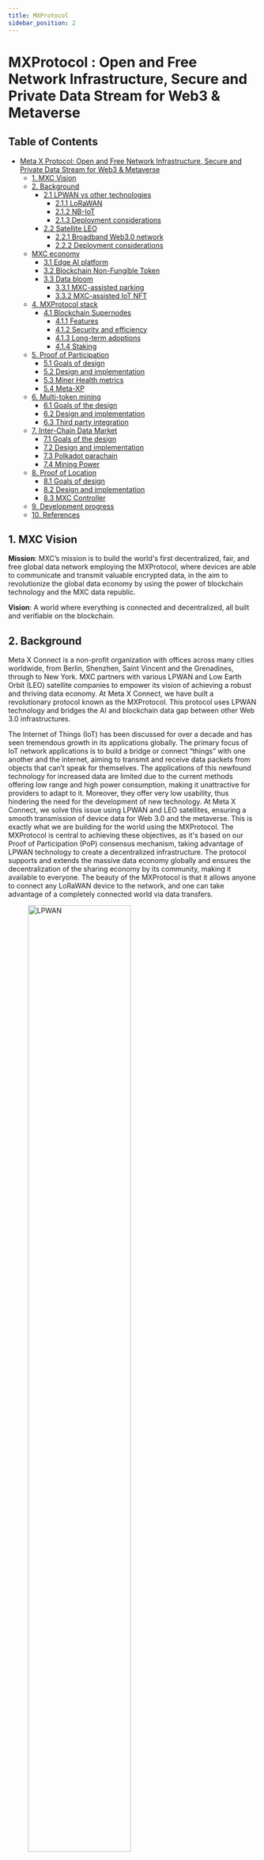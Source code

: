 ```yaml
---
title: MXProtocol
sidebar_position: 2
---
```


# MXProtocol : Open and Free Network Infrastructure, Secure and Private Data Stream for Web3 & Metaverse

## Table of Contents

- [Meta X Protocol: Open and Free Network Infrastructure, Secure and Private Data Stream for Web3 & Metaverse](#meta-X-protocol-openfree-network-infrastructure-secureprivate-data-stream)
  - [1. MXC Vision](#1-mxc-vision)
  - [2. Background](#2-background)
    - [2.1 LPWAN vs other technologies](#21-lpwan-vs-other-technologies)
      - [2.1.1 LoRaWAN](#211-lorawan)
      - [2.1.2 NB-IoT](#212-nb-iot)
      - [2.1.3 Deployment considerations](#213-deployment-considerations)
    - [2.2 Satellite LEO](#22-5-5g)
      - [2.2.1 Broadband Web3.0 network](#221-broadband)
      - [2.2.2 Deployment considerations](#221-deployment)
  - [MXC economy](#mxc-economy)
    - [3.1 Edge AI platform](#31-edge-ai)
    - [3.2 Blockchain Non-Fungible Token](#32-non-fungible-token)
    - [3.3 Data bloom](#33-data-bloom)
      - [3.3.1 MXC-assisted parking](#331-mxc-assisted-parking)
      - [3.3.2 MXC-assisted IoT NFT](#332-mxc-assisted-iot-nft)
  - [4. MXProtocol stack](#4-mxprotocol-stack)
    - [4.1 Blockchain Supernodes](#41-blockchain-supernode)
      - [4.1.1 Features](#411-features)
      - [4.1.2 Security and efficiency](#412-security-and-efficiency)
      - [4.1.3 Long-term adoptions](#413-long-term-adoptions)
      - [4.1.4 Staking](#413-staking)
  - [5. Proof of Participation](#5-miner-health)
    - [5.1 Goals of design](#51-goals-of-design)
    - [5.2 Design and implementation](#52-design-and-implementation)
    - [5.3 Miner Health metrics](#53-health-metrics)
    - [5.4 Meta-XP](#54-mxp)
  - [6. Multi-token mining](#6-multi-token)
    - [6.1 Goals of the design](#61-goals-of-the-design)
    - [6.2 Design and implementation](#62-design-and-implementation)
    - [6.3 Third party integration](#63-third-party-integration)
  - [7. Inter-Chain Data Market](#7-inter-chain-data-market)
    - [7.1 Goals of the design](#71-goals-of-the-design)
    - [7.2 Design and implementation](#72-design-and-implementation)
    - [7.3 Polkadot parachain](#73-polkadot-parachain)
    - [7.4 Mining Power](#73-mpower)
  - [8. Proof of Location](#8-pol)
    - [8.1 Goals of design](#81-goals-of-design)
    - [8.2 Design and implementation](#82-design-and-implementation)
    - [8.3 MXC Controller](#83-mxc-controller)
  - [9. Development progress](#9-development-progress)
  - [10. References](#10-references)

## 1. MXC Vision

**Mission**: MXC’s mission is to build the world's first decentralized, fair, and free global data network employing the MXProtocol, where devices are able to communicate and transmit 
valuable encrypted data, in the aim to revolutionize the global data economy by using the power of blockchain technology and the MXC data republic. 

**Vision**: A world where everything is connected and decentralized, all built and verifiable on the blockchain. 

## 2. Background

Meta X Connect is a non-profit organization with offices across many cities worldwide, from Berlin, Shenzhen, Saint Vincent and the Grenadines, through to New York. MXC partners with various LPWAN and Low Earth Orbit (LEO) satellite companies to empower its vision of achieving a robust and thriving data economy. At Meta X Connect, we have built a revolutionary protocol known as the MXProtocol. This protocol uses LPWAN technology and bridges the AI and blockchain data gap between other Web 3.0 infrastructures. 

The Internet of Things (IoT) has been discussed for over a decade and has seen tremendous growth in its applications globally. The primary focus of IoT network applications is to build a bridge or connect  “things” with one another and the internet, aiming to transmit and receive data packets from objects that can’t speak for themselves. 
The applications of this newfound technology for increased data are limited due to the current methods offering low range and high power consumption, making it unattractive for providers to adapt to it. Moreover, they offer very low usability, thus hindering the need for the development of new technology. 
At Meta X Connect, we solve this issue using LPWAN and LEO satellites, ensuring a smooth transmission of device data for Web 3.0 and the metaverse. This is exactly what we are building for the world using the MXProtocol. 
The MXProtocol is central to achieving these objectives, as it's based on our Proof of Participation (PoP) consensus mechanism, taking advantage of LPWAN technology to create a decentralized infrastructure. The protocol supports and extends the massive data economy globally and ensures the decentralization of the sharing economy by its community, making it available to everyone. The beauty of the MXProtocol is that it allows anyone to connect any LoRaWAN device to the network, and one can take advantage of a completely connected world via data transfers.



<a name="fig1"> </a>

<figure>
  <img src="./images/fig1_lpwan_comparison.png" alt="LPWAN" width="70%" />
</figure>

### 2.1 LPWAN vs other technologies

A low-power wide-area network, or LPWAN, is a type of wireless technology that has gained prominence in recent years with the goal of finding a better data transmission solution to the shortcomings of WiFi, Bluetooth, 3G, 4G, and 5G networks. 
Previously established networks were originally targeted for connecting people, not connecting data generated by “things”. The amount of machine-generated data has exponentially increased over the years. LPWAN technology offers aspects where others simply can’t compete:
-        10-year sensor battery life
-        20 km data reach with just a single miner
-        Extreme amounts of connection points (over 60,000 for a single network cell) supported by LPWAN miners at an extremely low cost


The solution MXC offers compared to current wireless networks is far superior. Illustrated in [Figure 1](#fig1) above, LoRa and NB-IoT are simply the most potent solutions on the LPWAN market. While covering local indoor areas, MXC is planning to offer LEO satellite infrastructure that can even support mobile devices for transmitting data.


#### 2.1.1 LoRaWAN

LoRaWAN has entered the atmosphere as an open-source protocol defined by the LoRa Alliance. This protocol is supported and underwritten by industry giants such as Cisco, IBM, Alibaba, and many more. The advantages of LoRaWAN are the coverage of open space, low data rates (low-levels of kbps (kilobits per second)),  and ultra-low power that allows for 10 years of continued operation on a single battery.

Both gateways and sensors use the LoRaWAN protocol. Devices of any brand are compatible and can be supported and connected to the network as long as they operate on the same LoRa/LPWAN protocol. The MXProtocol is an even better version of the LoRaWAN protocol in various ways. All the LoRaWAN devices are easily integrable and can be connected to the MXC ecosystem by provisioning them to join the network.


#### 2.1.2 NB-IoT

NB-IoT is a narrowband radio technology that’s specified by 3GPP as a licensed telecommunications protocol. NB-IoT lays its focus on mobile communication, low throughput, and long battery life principles, enabling a larger number of connected devices to this network.

The advantage for MXC IoT users is that it gives every individual the power to host their own network wherever and whenever they would like. Compare this with the NB-IoT base stations (which are owned by telecommunications conglomerates) who charge users expensive SIM Card fees to send data packets over the internet through the NB-IoT protocol, and advantages become readily apparent.

The MXProtocol supports all of the aforementioned LPWAN technologies,  LoRaWAN gateways, and LoRaWAN sensors. That’s decentralization and the advantage of running on MXC. 

#### 2.1.3 Deployment considerations

When deploying LPWAN, the first consideration is to understand how to enable the community to maintain the quality of services for the network. Generally, the issue comes from the fact that the community members are mostly radio amateurs that know little about how radio stations work.
As a result, it is typically hard to reach a consensus between these networks, and thus the deployment suffers as the network usage increases. The decentralization and distributed mechanism of the MXProtocol solves this issue by coordinating the networks via blockchain. The network evolves by having users pay for the services like Proof of Location, or NFTs that another one offers. Another consideration pertains to the requirements for individuals and small to medium enterprises (SMEs) to authenticate the location of their devices using LPWAN technology. Within LPWAN, both the data stream and Proof of Location features are simplified, easy to read, and can be digitally validated from many kilometers away. This makes the data service a clear necessity for the needs of the LPWAN market of tomorrow. With respect to the needs of individuals or SMEs, it’s likely that such enterprises will wish to deploy their own LPWAN to cover an entire city or a region for its own specific applications such as asset tracking (e.g. automobile) or sensor data management. This is a perfect solution for “large enterprises”. With its long-range capabilities, LPWAN technology ensures that sensor data is securely transmitted as per the protocol design.
This leads to one of the key aspects of the MXProtocol: making the network open and free, while enabling communities to achieve more. Using the MXProtocol, services within the LPWAN infrastructure will provide third party sensors/end devices, ensuring that the location is conveniently, correctly, and concisely transmitted securely, while being maintained by the support of Supernodes. The industry has been waiting for a decentralized and consensus-based mechanism to improve the usability of LPWAN, and MXC is delivering this.


### 2.2 Satellite LEO
LPWAN mostly covers low data-rate technologies such as NB-IoT and LoRa. The introduction of our MXProtocol elevates IoT technology to another level and can support LEO (Low Earth Orbit) satellite networks that are active at an altitude between 20 and 40 kilometers.

A great complement to this are low data-rate technologies. LEO satellites function as a data channel for devices to connect to the metaverse, which would make the decentralized network much more versatile. MXC can provide stable broadband internet to the public by connecting LEO satellite data with miners powered by Web 3.0 technology.

#### 2.2.1 Broadband Web3.0 network
The 802.11ax standards are designed by the IEEE Committee in order to facilitate the low-power fast throughput of the network. This will allow users to use upwards of gigabits of throughput while keeping the power consumption at 1/10th of what 5G uses. With the MXProtocol we are aiming to integrate LEO satellite technology with 802.11ax as a part of LPWAN in order to deliver a comprehensive data network access to a wider public and allow more devices to connect from ground miner units.

#### 2.2.2 Deployment considerations
Users normally don’t give other users access to their home network where personal home devices are connected. It’s of great importance to differentiate home networks and LEO satellite networks due to user agreements in regard to data transfers. Not everyone wants to share their data with businesses. In addition to this, usually LEO satellites with dishes as antennas need to face a clear sky view in order to have a stable connection with a wide reach. Therefore, using high-performance antennas on LEO satellites is needed to make sure that the home network is accessible from the ground. This feature is considered thoroughly by MXProtocol.


## MXC economy


MXC offers a decentralized “Free and Open Network to All” with collaboration opportunities for the global AI (Artificial Intelligence) industry, the blockchain economies built on Web 3.0, and the metaverse. Any kind of data will be able to be shared on a mass scale with infinite possibilities - permissionless, scalable, and trustless while still ensuring complete end-to-end privacy. MXC tokens tend to be distributed amongst the data owners, data receivers, and data network hosts, allowing for a facilitated cross-over from a commodity-based token into an everyday trading currency in Web 3.0 and the metaverse.

### 3.1 Edge AI platform

The MXC token is a special utility token that is uniquely designed to bridge the current commodity-based trading of cryptocurrency tokens and the devices connected to the global economy. MXC is disruptively utilizing the “sharing economy”, and uses this as an accelerator, allowing large businesses, SMEs and individuals to collect GDPR/CCPA-safe and regulated data from daily scenarios using Edge AI.

An advantage of the Edge AI platform is that it's built with the MXProtocol and connects all the devices that are equipped with neural network hardware capacities. In order to analyze data patterns, the gathered data will be compressed in a package of results and be sent through the MXProtocol to the users. This also emphasizes that the GDPR and CCPA requirements are fulfilled concerning privacy related patterns like human faces or paces that are not pre-trained in the platform. No personal or privacy-related data will be collected, as it is automatically ignored by the hardware neural networks.

Businesses will be able to benefit from this by using these user-based networks to send the validated NFC data for NFT services, and Edge AI data that allows the metaverse to sense the real world. Wallets are stored in the cloud, allowing individuals to benefit from businesses’ Edge AI data and NFC validated data via their LPWAN. The tokens are then sent from the device owners that MXProtocol addresses to the Supernodes for using the service. 

The MXProtocol incentivizes network participants to use, deploy, and trade their Edge AI devices and network elements. In addition to that, it is a people-owned secure and private network that won’t incur GDPR and CCPA violations in regard to collecting personal data.

### 3.2 Blockchain Non-Fungible Token

Meta X Connect and its affiliates have been highly successful with regard to the design and production of high-end LPWAN hardware. The token utility of the sharing economy will allow for a massive influx of Non-Fungible Tokens (NFTs) amongst individuals and companies, supplying better access towards artworks, agricultural products, luxury items, and unique creations. NFTs are also the foundation of the metaverse and a large variety of Web 3.0 applications.

MXC NFTs open a completely new door and new way for individuals and companies to both trade and manage their unique assets. The current assets that are seen as commodities are easily pirated and can be reproduced by anyone without any of them knowing that the data has potentially already been corrupted, seen, and/or shared amongst potential competitors/untrusted parties. LPWAN NFTs allow corporations and individuals to track both physical goods and tangible datasets, ensuring that the buyers/receivers of the goods are the only parties who have received these data/physical goods, and for this information to come from a qualified and reliable source.

LPWAN NFTs bridge the digital world with real-world assets, since each item will have its unique identity that is verifiable on the blockchain through MXProtocol. This adds a great usability to the current NFT exchanges that only support digital products. By applying LPWAN NFTs, individual items can be allocated to one dedicated source. Contrary to this, a buyer of a tangible product, for example, like Nike shoes with a QR code, has no way of knowing that the same shoe hasn’t been sold/reproduced and assigned to potentially multiple parties.


### 3.3 Data bloom

MXC is a decentralized blockchain-based AI platform with both narrow- and broadband networks, designed to revolutionize three core functions based around Web 3.0 and the metaverse industry: data collection, data transactions, and data visualizations.


#### 3.3.1 MXC-assisted parking

The future is here. The one constant evolving technology in everyone’s life from now is the amount of data accelerating and surrounding all of us. In the past, these kinds of statements were referred to as “people-generated data”. The times are changing, and the era of “machine-generated data” is taking over at a phenomenal rate.

The beauty of machine-based generated data when compared with human-based data is that it doesn’t sleep. Machine-based data is constant, and its reliability is unmatched when comparing to people-generated data. MXProtocol brings an unparalleled Edge AI platform that can process data according to pre-trained patterns while protecting data privacy, since all the data patterns that are not trained will be ignored. We call this Edge AI computing.

Google Maps or Here Maps are navigation apps that route people to street parking. Their app features are to show people how many parking lots are available at the final destination of the user. This super simple act of reporting parking lots may seem like an impossible task, but it in fact requires planning and close partner management: When do cars leave? How often should the parking management system report? How many employees are required to report parking lots across the city? MXC simplifies such tasks using MXProtocol.

Deploying and utilizing the Edge AI Camera situated above the streets, allowing analysis of parking data sent via M2 Pro Miners, enables the dApp to report parking lots in real time while still complying with the GDPR and CCPA regulations. What does this mean for the public?

- Saving fuel: Cars that are looking for parking lots will plan the route ahead, as opposed to circling close to their destination in order to find an empty spot, irrespective of whether the street is full or someone is waiting for a spot.
- Business insights: Useful information about parking is collected, including but not limited to: Which brands of cars pass by? How often do cars park? How many people are passing by? Businesses can gain insights on how and which activities and compositions of the neighborhood take place and are able to plan their products and promotions targeting the neighborhoods more efficiently.
- Reducing traffic congestion: Parking your car can be frustrating when searching for empty parking spots. This can increase general traffic significantly. Being aware of the availability of parking lots in certain areas can reduce traffic congestion, thus allowing for a smoother and more efficient traffic flow.


Many of the above highlighted aspects make up the chain of events associated with what are deemed menial tasks but, as shown, the downstream effect is quite significant. The MXProtocol and Edge AI are ready to solve such issues, allowing for simple tasks to be categorized and to ensure that the exact resources that are needed are allocated in the correct way.

#### 3.3.1 MXC-assisted IoT NFT

Utilizing LoRaWAN tags, M2 Pro Miners and gateways can heavily increase the usability of blockchain-based NFTs.

Adding LPWAN tags on any items such as artworks and luxury goods allows individuals to build their own IoT NFT, free from third party firms and networks charging exorbitant costs. IoT NFTs are also blockchain certificates of offline items that can’t be duplicated or eliminated.

The benefits of doing this for an artist is to allow them to issue their own artwork NFT without the need to understand blockchain technology. Using LPWAN significantly reduces the costs, especially when compared to the costs of issuing IoT NFTs using a SIM card.

In addition to artworks, luxury products and expensive machines can be verified as NFTs via LPWAN and NFC, increasing the security, traceability, and authenticity for users, all at a very low cost compared to current methods.

By bringing such key services, MXC provides transparency, which greatly enhances the customer's experience. MXC’s mission is to intensify the sharing of data while forging a union between blockchain, and data service needs, and those without finance but who have access to the network integration and distribution, eliminating borders, intermediaries, and prejudices.

The MXProtocol lays its focus on three foundational pillars:


1. Extending and supporting the massive AI and blockchain data economy
2. Utilizing the decentralized sharing economy
3. Exchanging assets within the current blockchain economy

The MXProtocol connects “things” together utilizing a market-based economy, which adds a plethora of new transmission points allowing more data to be shared, traded, sold, and analyzed for data mining.

Within the decentralized economy of MXC, everyone can validate from the sharing of data; end-to-end encryption grants the authorization of uses of NFT data. In addition to this, entire communities can benefit from transmitting their locations and acting as a network facility to transport the data gathered, bridging the real-world with the blockchain economy.


## 4. MXProtocol stack

The MXProtocol infrastructure consists of IoT NFTs, Edge AI devices, M2 Pro Miners, and cloud solutions. IoT NFTs and Edge AI devices collect data from “things”', data is then sent to the cloud via LPWAN and LEO satellite miners. This is specifically designed to be a decentralized solution, allowing everyone to suit their/the market’s needs. The usability of the hardware is designed as a “plug and play” approach/solution, making installations simple without the need for a professional configuration or technical background. It is designed to be easy to set up and to share the data.


The illustration in [Figure 2](#fig2) demonstrates the flow of MXProtocol, or how LPWAN miners connect to each other in order to form either a decentralized mesh network as a collective cloud or the internet. The IoT NFT and Edge AI devices all communicate with the M2 Pro Miners and/or gateways using LPWAN or LEO satellite technology for bidirectional communication. Notably, the IoT NFT and Edge AI devices are not purely limited to a few products or communication methods. In fact, any LoRaWAN compatible sensors can connect to the decentralized LPWAN network and start sending and receiving messages through Proof of Location by MXC’s device provisioning design.

Device provisioning allows the transfer of MXC from device payments, distributing the tokens to miners according to their Meta-XP, in direct proportion to how long they stay on the network and how well they maintain the devices. In addition, the MXProtocol facilitates the data and value flow of the LPWAN connectivity and makes the network more robust. Inside the ecosystem, each IoT NFT and Edge AI device has a unique MXC wallet within the dedicated Supernode and is assigned to an individual user. This is required in order to both pay for the network provisioning services and to receive mining from miner health services. 

Coinciding with the current LPWAN infrastructure protocols, the data links between M2 Pro Miners and IoT NFT/Edge AI devices are unregulated. As a result, there is no possibility to incentivize for forwarding data from the sensor to Supernode levels via the M2 Pro Miner. This means that, ultimately, the downlink resources would be free – as we believe they should be – only being allocated on a “first come, first serve” basis. There however is a possibility to set up bidding mechanisms for miners to offer premium features and services.

Proof of Location is the key functionality of the network, as miners can triangulate an object’s location thanks to precise GPS timestamps and the design of the LPWAN chip. It would be extremely hard, if not impossible, to fake a location of the object by feeding them wrong GPS coordinates. MXC’s LPWAN infrastructure solves the problem of robustness and the inequality of the network income, delivering the ultimate user experience to SMEs and MNCs.


<a name="fig2"> </a>
<figure>
  <img src="./images/fig2_dataflow.png" alt="dataflow" width="70%" />
</figure>

MXProtocol facilitates the data and value flow of the LPWAN. Inside this
ecosystem, each IoT NFT and Edge AI device has a MXC wallet in Supernode assigned to an
individual user. This is required in order to both pay for the network provisioning and
to receive mining from miner health services. The device wallet is stored
in the Supernode server in order to maintain the LPWAN low-power requirements. This is also
due to the fact that the CPU is usually resource-constrained. The same wallet is
used as the miner wallet (also found in a user account and stored in the
Supernode). This wallet will receive MXC tokens from transporting the data from
the Supernode to the devices and assists in paying for the other LPWAN’s resource or
data or relevant services.

Coinciding with the current LPWAN infrastructure protocol, the data link between
the Miner and IoT NFT/Edge AI devices is unregulated. As a result, there would be
no possibility to be rewarded for forwarding data from the sensor to supernode via
the Miner, and ultimately the downlink resource would be free, only being
allocated on a “first come, first served” basis. There is also a possibility to setup bidding mechanism for miners to offer premium services. This design with a proper Miner health metrics such as fuel tank can distribute the mining outcome much more better than other designs such as monetizing the downlinks or halving. 

Proof of Location is the key functionality of the network as the miners can triangulate an object's location thanks to precise GPS timestamp and the design of the LPWAN chip. It would be very hard to fake a location of the object unless you cheat 51% of the miners by feeding them wrong GPS coordinates. MXC LPWAN infrastructure solves the problem of robustness and the inequality of the network income,
delivering the ultimate user experience to SMEs and MNCs.

<a name="fig3"> </a>
<figure>
  <img
    src="./images/fig3_MXProtocol_stack.png"
    alt="dataflow-mxprotocol"
    width="50%"
  />
</figure>

[Figure 3](#fig3)  illustrates the detailed technical stack of the MXProtocol infrastructure. The decentralized and autonomous LPWAN can be built on any permissionless blockchain, such as Ethereum or DataHighway.

All LPWAN devices and miners are connected to the Supernodes that are hosted by blockchain companies, infrastructure companies, or even individuals from the community – this is all made possible by the MXC Controller. Based on this, the multi-token mining between LPWANs, Meta-XP and device provisioning are introduced to answer the LPWAN deployment considerations, as mentioned in [see 2.1.3](#213-deployment-considerations). The inter-chain data NFT marketplace is designed to facilitate the data movement between different LPWAN and dApps. Anyone can easily build the network for the metaverse and teleport the offline world to the online world by collecting the data from devices. 


### 4.1 Blockchain Supernodes.

There are various unique blockchains that each serve a different purpose. Anyone can use cryptographic keys, anyone can be a node and join the network, and anyone can become a participant to serve the network and seek validation like DataHighway, Polkadot, or Ethereum. Participants can walk away from being a node, return if and when they feel like it, and get a full account of all network activity since they have left. This is true decentralization.

In a permissionless blockchain like DataHighway, anyone has access to read the chain, anyone can make legitimate changes, and anyone can write a new block onto the chain as long as they follow the given rules. The decisions for permissionless blockchains are made by the network participants in the structure of a decentralized autonomous organization (DAO). The protocol is based on a consensus protocol. The permissionless blockchain provides a way to reach a consensus without the need to rely on a closed system called “Supernode” to accurately record financial transactions.

Anyone can host a supernode, as the process is automatically judged by MXC holders. The onboarding of Supernodes requires the following metrics:

  - A lock of 6 million MXC towards the Supernode for liquidity provisioning
  - A cloud server with enough resources

Anyone who fulfills the metrics will need to attend a governance event such as a referendum to become a MXC Supernode to facilitate the data movement.

The MXC Supernodes are designed as a layer-2 solution for billions of devices to let them interact with each other, and then book the necessary transactions to the permissionless blockchain.

#### 4.1.1 Features

The MXProtocol exists as an inclusive platform where all participants are encouraged to contribute. It is backed by the resources of numerous tokens, institutional investors, exchanges, and supporters based on a permissionless blockchain protocol. The permissionless blockchain design makes the MXProtocol efficient and independent; the more people that use it, the more robust the network will be.

The blockchain has four key properties: decentralized control, low latency, flexible trust, and asymptotic security. In other words, the MXProtocol should run on a permissionless blockchain that has:

  - A true decentralized network
  - Quick transaction confirmation
  - An anti-spam feature. There should be a preventive measure against nefarious users flooding the network (a DoS attack)



#### 4.1.2 Security and efficiency

There should be a blockchain providing more privacy and efficiency for businesses and individuals collectively. The MXProtocol needs to be run on a secure and efficient blockchain that can provide the devices with good connectivity.

The LPWAN applications introduced by MXC require further fragmented and discrete transactions for sensitive data and services in an IoT realm. That is why MXC continues to develop upon the permissionless blockchain, making the MXProtocol more efficient and more suitable for the needs of LPWAN and IoT applications.


#### 4.1.3 Long-term adoptions

The MXProtocol is a LPWAN platform protocol that brings efficiency and robustness towards the network and the users. For example, the more Supernodes in one region is not necessarily bringing more robustness to the network. There are, however, still several components inside the permissionless blockchain itself that the MXProtocol feels necessary to emphasize. For example, to ensure the long term stability of the LPWAN IoT projects, continued research is still required with regard to the current data interface. Real field deployment will need to be conducted in order to properly satisfy the plethora of data streams connecting from the LPWAN sensors/end devices and ensure they are routed through the network seamlessly.

## 5. Proof of Participation

Due to the governmental regulations within the LPWAN spectrum, downlinks are a precious resource that are closely guarded by sensors and end devices. The MXProtocol designed the Proof of Participation (PoP), which is a uniquely designed consensus that encourages the maintenance of the network and downlinks. As these networks are targeted for enterprises and companies, more aspects should be considered in this design.

The decentralized wireless Web 3.0 network is not like the distributed ledgers; the hardware stays in one place and provides the network resources to the vicinity. A key industry-wide challenge is how to encourage the community to put the hardware miner at a favorable spot and maintain the link resources without turning it off and stacking up together. PoP gives its own answer to the challenge. 

### 5.1 Goals of design

To further overcome industry-wide issues, the MXProtocol implements PoP with mining difficulty and miner health, designed to bring a high level of robustness to the network. Generally, public LPWAN deployments are pushed by both individuals and corporations who do so in order to maintain their reputations in that region. Introducing a PoP mechanism will cause network stability to multiply due to the fact that users can get more PoP validations with more reputation and vice versa. The purpose of this section is to examine the PoP design that would support a well-functioning LPWAN ecosystem. The goals of the designs are to:

  - Allocate network resources adequately
  - Allow all sensors/end devices to trust a decentralized network and use it
  - Offer network deployment validations, guiding a decentralized community to maintain a robust network
  - Ensure that the decentralized LPWAN services are robust
  - Power the decentralized network with autonomous governance to simplify and resolve any issues

### 5.2 Design and implementation


There are lots of variables, ranges, and methods relevant to PoP and its performance. The goal is to allocate the MXC validations to the most stable and committed miners. The design and functionality of PoP is proposed in [Figure 4](#fig4). Sensors/end devices pay for services like Proof of Location, NFTs and AI after they purchase the device provisioning services. This influx of payment and service fees will be needed to be distributed to all miners globally. Depending on the PoP design, this means that all miners in every corner of the world can enjoy the validations of the network if they maintain the Web 3.0 infrastructure. 



<a name="fig4"> </a>

<figure>
  <img
    src="./images/fig4_mxp_pop.png"
    alt="MXP-pop"
    width="70%"
  />
</figure>

In the example illustrated in [Figure 4](#fig4), you can see that there are validation results needed in order to distribute the MXC to the multi-token miners thanks to the payment of the network services. Meta-XP functions as a checking protocol that determines whether miners are eligible to participate. If not, then the miner has to accumulate more Meta-XP in order to see the validation results. Meta-XP is designed in a way that the M2 Pro Miner will be able to mine for centuries. You can see Meta-XP as an additional protocol layer to the ecosystem. If the validation results are good, the miner has options to choose which token they would like to receive as results for validating, but this can also be multiple tokens. In MXC’s case, miners can receive MXC as validation results and participate in the MXC governance, including referendums or the election of Supernodes.

Usually, the different kinds of tokens users select, such as MXC, DHX, or BTC, increase network robustness since there are multiple assets staked and bonded. This also relates to Meta-XP and the PoP consensus mechanism.

### 5.3 Miner Health

SSensors and devices will already be aware of the status of the gateway in advance, to make sure that the appropriate bid for the resources and services are made, which are provided by the network. To motivate the network administrator to maintain a robust LPWAN network, we define the following metrics of the gateway to let sensors/end devices bid for the dynamic prices:

  - Mean time between failures (MTBF)
  - Gateway density
  - Fuel tank size
  - List of services available

The first key parameter used to measure the stability of the gateway on the network is to determine and measure the downtime. It is highly recommended that a smaller MTBF would be more ideal than a larger one; this is due to the quality of service (QoS) that is required for the sensors. Thus, the high QoS sensors/end devices are willing to pay for the more stable LPWAN gateways.

The gateway density parameter which is expected to motivate the network administrators to deploy more gateways in areas that have little to no coverage. As demonstrated, it’s already clear that sensors will be willing to pay for low gateway density with higher prices. Low density in the network means that the downlink channels and services are limited and that the prices will be high when sensors are competing with each other. Overall, it’s expected that this metric will push people to expand the network in order to provide a better network access to the LPWAN devices.

Fuel tanks are an innovative design that is similar to Proof of Stake (PoS), encouraging the network robustness and reaching a robust consensus mechanism. The MXC miner fuel tank is only available to certain brand miners due to the provisioning system design; other brand miners will not have fuel tanks, as the stability of that (3rd party miner) hardware is not guaranteed.

From time to time, LPWAN will provide a list of services, e.g. firmware upgrades, GPS-free localization, or network configuration optimization. This allows all hardware to be regularly kept up-to-date.

There are a more detailed page which detailed miner health design : https://github.com/mxc-foundation/developer-documentation/blob/main/docs/tutorials/m2-pro/miner-health.mdx

### 5.4 Meta-XP

To elaborate on Meta-XP, it is encouraging crypto users to maintain and build a commercial- ready and decentralized network. MXProtocol introduced the Meta-XP design to adjust the difficulty of the mining. Often we see in Bitcoin and Ethereum design that there are adjustments of mining difficulties depending on how many miners are participating in the network. MXProtocol introduces a similar idea, but Meta-XP is a coefficient from 0 to 1 that tells the network if a miner is more experienced in the network, and encourages them to switch from MXC single token mining to multi-token mining, so they can have the ultimate mining experience. The following are methods found in Meta-XP:

  - Hexagon Density
    - The current limit of the hexagon is 10: if there are more than 10 miners within a hexagon, the later joiners will have a lower Meta-XP. However, there will be implementations or options of adding more Meta-XP to the newly joined miners to promote competition.

  - Altitude
    - The network can gain more Meta-XP by increasing the deployment altitude; however, this metric is very hard to prove through air pressure or GPS coordinates since they can be easily faked. The MXProtocol designed Proof of Location to prove that the altitude is not tampered with. 

  - Total Uptime Accumulated
    - Meta-XP measures the stability of the miner by how long it stays on the network; the longer it stays on the network, the more robust the network will be. Blockchain should encourage miners to use the fuel tank filled to mine multiple tokens like DHX or BTC to future increase the network stability.


## 6. Multi-token mining

With the increasing amount of LPWAN field deployments, the requirement of the stability and the robustness of the network is also increasing.

In 2025, there are expected to be more than 250 billion devices connected to the internet. If the majority of these are to use LPWAN, it can be assumed that it would put quite a demand on the network. As a result of this, the MXProtocol infrastructure has bridged the gap between different networks using the innovative protocol.

### 6.1 Goals of the design

MXProtocol also allows for multi-token mining payments to the network, including multiple cryptocurrencies such as BTC, DOT, ETH, KSM and beyond. When the network is supplied with multiple tokens, the stability and robustness of the network should be stronger than single token mining.

We define goals of the design for the LPWAN ecosystem below:
  - Minimize the M2 Pro Miner downtimes in the region deployed with multiple sensors already using the network.
  - Allocate network payments to the M2 Pro Miners that empower the networks.
  - Enable individual miners to choose the network validation results to diversify their holdings.
  - Settle all monetary transactions in multiple currencies where the MXC token will be used as a utility and governance token.

### 6.2 Design and implementation

The design of multi-token mining is illustrated in [Figure 5](#fig5). The M2 Pro Miner owners are able to choose which cryptocurrency to mine. MXC should be locked in the corresponding wallet to mine from the pool of the paid network services. In the example illustrated in [Figure 5](#fig5), we see that the M2 Pro that mined 100 MXC at the start and now is able to bond these MXC towards any desired cryptocurrency mineable.


<a name="fig5"> </a>
<figure>
  <img
    src="./images/fig5_multi.png"
    alt="multi-token"
    width="70%"
  />
</figure>

The BTC or other token mining pools are subject to the MXC controller payment for gateways, in which there are more tokens that can be selected and paid from fiat currencies. The pool size will change after a certain period of time as the NFTs and sensor devices are connecting from more places.

Such multi-token mining is expected to occur quite often when future deployments of LPWAN sensors become more dense. A multitude of tokens staked in the network is more stable as a single token pull out won’t affect the network. Thus, the multi-token mining solves the problem of the network stability in a free-licensed band completely.


### 6.3 Third party integration

It is also possible to integrate third-party LPWAN miners to the MXC network, which will also enable the multi-token mining for other brands.

As [Figure 6](#fig6)  shows, the MXC controller enables the miners to integrate with the LoRaWAN protocol to mine multiple tokens. It will create a fuel tank like the other M2 Pro miners and enable the data validations in the MXC network, but these third party miners are not equipped with location engine chips. They can’t provide Proof of Location and other services to the network, thus the participation cannot be that active as the M2 Pro’s participation.


<figure>
  <img
    src="./images/fig6_thrid-party.png"
    alt="third-party-integration"
    width="70%"
  />
</figure>

## 7. Inter-Chain Data Market

Cryptocurrencies such as Streamr and IOTA all provide mechanisms to make sure that the data stream can be copied and transmitted from the owner to the consumer sequentially.

Is this successfully delivered? In these cases, the smart contract must rely on external oracles from either the GPS data from the package or the LPWAN tag reading from the warehouse. The entire industry continually requires chains such as MXC to feed other chains smart contracts and the interdependent information to the applications.

Oracles are third party services which are not part of the blockchain consensus mechanism. The main challenge with oracles is that people need to trust these sources of information. Whether a website or a sensor, the source of information needs to be consistently trustworthy. In order to solve these issues, MXC proposed data as NFTs to work as oracles.



### 7.1 Goals of the design

Blockchains support NFTs in order to assist with exchanging external data. The reason for this comes from the fact that blockchain applications such as OpenSea and RMRK exchange external data like pictures or music files between each other. As a result, they require location, real-world data feeds for assets and financial applications, and weather-related information for peer-to-peer insurance, all written with NFTs. Here we define the goals of the MXProtocol data market with respect to designing data as NFTs (DaN):

  - Facilitate data usage between different blockchains
  - Establish a trusted resource for the external oracles
  - Enable the purchase of a live real-world data stream
  - Provide APIs for non-blockchain applications to access the data


### 7.2 Design and implementation

The MXProtocol interchain data market is built on both Ethereum and the DataHighway blockchain and provides an effective method to feed the other applications with LPWAN data NFTs captured by sensors and/or end devices.

<a name="fig7"> </a>
<figure>
  <img
    src="./images/fig7_inter_chain_market.png"
    alt="inter-chain-data-market"
    width="70%"
  />
</figure>

[Figure 7](#fig7) shows the example of the transaction between MXProtocol Data and blockchains like Ethereum and DataHighway. MXProtocol feeds data to Ethereum/DataHighway as NFTs, and gets ETH/DHX payments as compensation. It only requires a simple protocol to trust that the data fetched from the MXProtocol data source is genuine and has not been tampered with. In addition to this, the rich data stream can also be used by external non-blockchain applications via Web APIs after the NFT is purchased by the Web 2.0 companies. 

Major blockchains like Ethereum and Polkadot are short in data for dApps, and the data that is provided by external Oracles aren’t essentially trustworthy. With the MXProtocol Inter-Chain Data Market, the generation and flow of the data can be tracked and verified publicly on the chain. Hence, the security issue for NFT real-world data is solved internally with MXProtocol.

### 7.3 Polkadot and Cosmos

Polkadot is essentially a protocol that communicates between different networks. It solves consensus and transaction deliveries between different chains. DataHighway is a project that is built by an ex-parity team as a DAO.Featuring a parachain as a service, DataHighway will be the project to host all kinds of real-world data NFT transactions.

Cosmos is created to be the interface between blockchains and smart contracts. Instead of using relay-chains as shared security, Cosmos’ design provided inter-blockchain communications protocol (IBC) hub infrastructure for holding and transferring the interchain data to the smart contracts. 

The MXProtocol inter-chain data market uses the idea and mechanisms developed by both Polkadot and DataHighway to deal with the consensus, privacy, transaction deliveries and security. A separate whitepaper on DataHighway is released to elaborate on this design.
## 8. Proof of Location

### 8.1 Goals of design

A location is a very rare resource that needs to be calculated by radio signals. Currently, there are three methods to calculate a location. First is a GPS signal, which only works outdoors, and can easily be tampered with as GPS radios can be emulated by software to fake a location. Secondly, IP address calculations, this is a database technology that relies on the accuracy of the data input about a certain IP address, and often a VPN service can get a new IP for you to fake a location. Thirdly, a Bluetooth-based location tracking, companies such as Apple are using it and it is hard or nearly impossible to fake the Bluetooth receiver that is held by the general public, as they pass by the Bluetooth tags and tell the network the exact location of the object in a decentralized approach.

MXProtocol designs the Proof of Location to solve the problem that Bluetooth often fails to solve – distance. While Bluetooth only reaches 100-200 meters, MXC miners can reach 1-40km to determine the location of the object in a decentralized way, as the miners are held by different users. 

Proof of Location is a localization algorithm that utilizes LPWAN uplink data with timestamps to triangulate the location of LPWAN sensors and M2 Pro miners, in order to triangulate the sensors, the algorithms firstly confirm the location of the miners with the downlinks they sent to the sensors. With regular downlink peer listenings, the algorithm is able to filter out the tampered miner locations as they can’t be heard by peer M2 Pro miners. Those miner locations are confirmed by the Proof of Location and then can respond to the uplink request for location services.


<a name="fig8"></a>
<figure>
  <img src="./images/fig8_LPWAN.png" alt="LPWAN" width="70%" />
</figure>

In [Figure 8](#fig8) Figure 8 we can see how a sensor NFT’s Proof of Location works. Firstly, the sensor sends data that can be picked up by the miners as usual. Each data packet will be time stamped in the miner with precise time of arrival; this feature is executed by the hardware chip inside the M2 Pro miners. The third party miners won’t be able to provide this service due to the hardware limits.

Next, the MXC Controller needs to rule out the tampered locations of the miners or inaccurate ones with bias and peer Proof of Location data, if the miner is not physically located there or always changes locations, the Proof of Location can easily exclude this kind of data. Time difference of arrival (TDOA) based on location requires at least 3 miners with valid locations to calculate; the more miners present, the more accurate the location data will be.

All the miners that can provide Proof of Location will be able to validate more MXC results than the third party miners.


### 8.2 Design and implementation

It is expected that miners need to be equipped with Semtech SX1303 chips or others that have accurate timestamp functions in order to provide the location services.

The bias and credibility of the location data feed is also dependent on the Meta-XP and miner health factors of the miner, as the location data is mostly self-reporting and peer verified by the Proof of Location networks that are built by the community.


### 8.3 MXC Controller

There are lists of services that LPWAN can provide to the sensors/end devices. For example, an over-the-air firmware update should be multicasted to the sensors and calculate the position, which requires no computation for the resource-limited sensors.

Such a service requires resources of both a miner and the Supernode. Hence, MXC Controller will specify whether it is willing to pay for the service and its accuracy. The more gateways that receive the packets, the more accurate the position will be.

In addition to this, data NFTs can also facilitate data transactions and would need a service to provision and provide the NFT to the blockchain. MXC Controller is designed to bridge the users and supernode/miners for NFT provisioning services.

Through the MXC Controller design, it is possible that the sensors/end devices pay 1 USD for lifetime free usage of the network, while choosing the available services to subscribe or pay. The outcome of the design will be as follows:

  - Some sensors/end devices get the services and the resources that they demand through auction
  - Network deployments receive a compensation by offering services and resources to the LPWAN sensors/end devices
  - All the monetary transactions are done automatically in MXC/BTC/DOT without human intervention


## 9. Development progress

Meta X Connect’s partner MatchX has released the MatchX LPWAN gateway, the M2 Pro low-power multi-token miner, and the LPWAN module with development kits. It has reached more than 170 countries with distributors in Australia, North America, Asia, and Europe.

## 10. References

- _What is LPWAN (low-power wide area network)?_ - Definition from WhatIs.com.
  (2018). IoT Agenda. Retrieved 8 January 2018, from <http://internetofthingsagenda.techtarget.com/definition/LPWAN-low-power-wide-area-network>
- _LoRa Alliance._ (2018). LoRa Alliance. Retrieved 8 January 2018, from <https://www.lora-alliance.org/>
- _Skywire and Viscript | Skycoin Blog._ (2018). Blog.skycoin.net. Retrieved 8 January
  2018, from <https://blog.skycoin.net/skywire/skywire-and-viscript/>
- _Skywire - Skycoin Meshnet Project | Skycoin Blog._ (2018). Blog.skycoin.net. Retrieved
  8 January 2018, from <https://blog.skycoin.net/overview/skywire---skycoin-mesh-net-project/>
- _contributors, S._ (2018). Create an Account | Stellar Developers. Stellar.org. Retrieved
  5 February 2018, from <https://www.stellar.org/developers/guides/get-started/create-account.html>
- Kusmierz, B. (2017). _The first glance at the simulation of the Tangle: discrete model._
- Popov, S. (2016). _The tangle._ IOTA.
- Kim, J. (2014). _Introducing Stellar - Stellar CN._ Stellar CN. Retrieved 5 February
  2018, from <https://www.stellar.org/cn/blog/introducing-stellar>
- _Ethereum Project._ (2018). Ethereum.org. Retrieved 8 January 2018, from <https://
  www.ethereum.org/?
- _Blockapps Developer Edition._ (2018). Developers.blockapps.net. Retrieved 8 January
  2018, from <https://developers.blockapps.net/>
- _RSK._ (2018). RSK. Retrieved 8 January 2018, from <https://www.rsk.co/>
- Dudley, J., Hochstetler, G., Dudley, J., Hearn, M., Hearn, M., \& Hearn, M. (2018).
  _Corda: Frictionless Commerce._ corda.net. Retrieved 8 January 2018, from <https://www.corda.net/>
- _LoRaWAN in Europe._ (2017). Matchx.io. Retrieved 8 January 2018, from <https://matchx.io/community/eu/12-lorawan-in-europe>
- _LoRaWAN regulations in Korea, Australia, India Japan and South East Asia._ (2017).
  Matchx.io. Retrieved 8 January 2018, from <https://matchx.io/community/world/13-lorawan-regulations-in-korea-australia-india-japan-and-south-east-asia>
